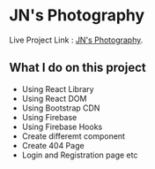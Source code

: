 # JN's Photography

Live Project Link : [JN's Photography](https://photography-73c2f.firebaseapp.com/).

## What I do on this project
* Using React Library
* Using React DOM
* Using Bootstrap CDN
* Using Firebase
* Using Firebase Hooks
* Create differemt component
* Create 404 Page
* Login and Registration page etc

